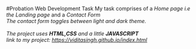 #Probation Web Development Task
My task comprises of a <i>Home page i.e the Landing page</i> and a <i>Contact Form
<br>
The contact form toggles between light and dark theme.
<br><br>
The project uses <b>HTML,CSS</b> and a little <b>JAVASCRIPT</b>
<br>
link to my project:
https://viditasingh.github.io/index.html